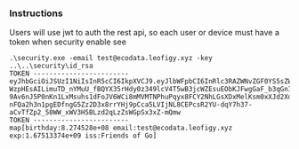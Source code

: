 ### Instructions 
Users will use jwt to auth the rest api, 
so each user or device must have a token when security enable see 

```
.\security.exe -email test@ecodata.leofigy.xyz -key ..\..\security\id_rsa
TOKEN ------------------------
eyJhbGciOiJSUzI1NiIsInR5cCI6IkpXVCJ9.eyJlbWFpbCI6InRlc3RAZWNvZGF0YS5sZW9maWd5Lnh5eiIsImJpcnRoZGF5Ijo4Mjc0NTI4MDAsImV4cCI6MTY3NTEzMzc0MCwiaXNzIjoiRnJpZW5kcyBvZiBHbyJ9.kPlcVgOrRFl-WzpHEsAILimuTD_nYMuU_fBQYX35rHdy0z349lcV4T5wB3jcWZEsuEObKJFwgGaF_b3qGnI994C3Aqh7zdarw1xh4TwqakJpm1tOybG4CaHrZsl1ygp51madGhArbSM0Mfjm91-9Av6nJ5P0nKn1LxMsuhs1dFoJV6WCi8mMVMTNPhuPqyx8FCY2NhLGsXDxMelKsm0xXJd2XdMSVUWA_B2EcjnIJ25fX-nFQa2h3n1pgEDfngG5Zz2D3x8rrYHj9pCca5LVIjNL8CEPcsR2YU-dqY7h37-aCvTfZp2_50WW_xWV3H5BLzd2qLzZsWGpSx3xZ-mQmw
TOKEN ------------------------
map[birthday:8.274528e+08 email:test@ecodata.leofigy.xyz exp:1.67513374e+09 iss:Friends of Go]

```
